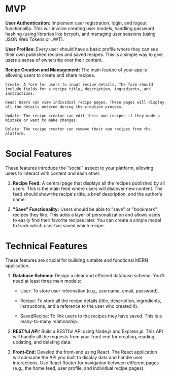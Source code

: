 # MVP 

**User Authentication:** Implement user registration, login, and logout functionality. This will involve creating user models, handling password hashing (using libraries like bcrypt), and managing user sessions (using JSON Web Tokens or JWT).

**User Profiles:** Every user should have a basic profile where they can see their own published recipes and saved recipes. This is a simple way to give users a sense of ownership over their content.

**Recipe Creation and Management:** The main feature of your app is allowing users to create and share recipes.

    Create: A form for users to input recipe details. The form should include fields for a recipe title, description, ingredients, and instructions.

    Read: Users can view individual recipe pages. These pages will display all the details entered during the creation process.

    Update: The recipe creator can edit their own recipes if they made a mistake or want to make changes.

    Delete: The recipe creator can remove their own recipes from the platform.

# Social Features

These features introduce the "social" aspect to your platform, allowing users to interact with content and each other.

   1.  **Recipe Feed:** A central page that displays all the recipes published by all users. This is the main feed where users will discover new content. The feed should show the recipe's title, a brief description, and the author's name.

   2.  **"Save" Functionality:** Users should be able to "save" or "bookmark" recipes they like. This adds a layer of personalization and allows users to easily find their favorite recipes later. You can create a simple model to track which user has saved which recipe.

# Technical Features

These features are crucial for building a stable and functional MERN application.

1. **Database Schema:** Design a clear and efficient database schema. You'll need at least three main models:

    - User: To store user information (e.g., username, email, password).

    - Recipe: To store all the recipe details (title, description, ingredients, instructions, and a reference to the user who created it).

    - SavedRecipe: To link users to the recipes they have saved. This is a many-to-many relationship.

2. **RESTful API:** Build a RESTful API using Node.js and Express.js. This API will handle all the requests from your front end for creating, reading, updating, and deleting data.

3. **Front-End:** Develop the front-end using React. The React application will consume the API you built to display data and handle user interactions. Use React Router for navigation between different pages (e.g., the home feed, user profile, and individual recipe pages).